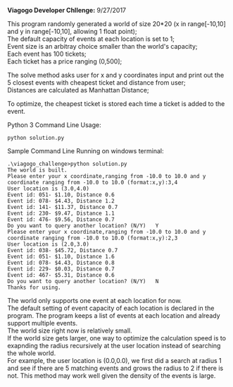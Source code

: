 **Viagogo Developer Chllenge:**
9/27/2017

This program randomly generated a world of size 20*20 (x in range[-10,10] and y in range[-10,10], allowing 1 float point);<br  />
The default capacity of events at each location is set to 1;<br  />
Event size is an arbitray choice smaller than the world's capacity;<br  />
Each event has 100 tickets;<br  />
Each ticket has a price ranging (0,500];<br  />

The solve method asks user for x and y coordinates input and print out the 5 closest events with cheapest ticket and distance from user;<br  />
Distances are calculated as Manhattan Distance;<br  />

To optimize, the cheapest ticket is stored each time a ticket is added to the event.<br  />

Python 3 Command Line Usage:
```
python solution.py
```
Sample Command Line Running on windows terminal:
```
.\viagogo_challenge>python solution.py
The world is built.
Please enter your x coordinate,ranging from -10.0 to 10.0 and y coordinate ranging from -10.0 to 10.0 (format:x,y):3,4
User location is (3.0,4.0)
Event id: 051- $1.10, Distance 0.6
Event id: 078- $4.43, Distance 1.2
Event id: 141- $11.37, Distance 0.7
Event id: 230- $9.47, Distance 1.1
Event id: 476- $9.56, Distance 0.7
Do you want to query another location? (N/Y)   Y
Please enter your x coordinate,ranging from -10.0 to 10.0 and y coordinate ranging from -10.0 to 10.0 (format:x,y):2,3
User location is (2.0,3.0)
Event id: 038- $45.72, Distance 0.7
Event id: 051- $1.10, Distance 1.6
Event id: 078- $4.43, Distance 0.8
Event id: 229- $0.03, Distance 0.7
Event id: 467- $5.31, Distance 0.6
Do you want to query another location? (N/Y)   N
Thanks for using.
```
The world only supports one event at each location for now. <br   />
The default setting of event capacity of each location is declared in the program. The program keeps a list of events at each location and already support multiple events.<br     />
The world size right now is relatively small.<br   />
If the world size gets larger, one way to optimize the calculation speed is to exapnding the radius recursively at the user location instead of searching the whole world.<br   />
For example, the user location is (0.0,0.0), we first did a search at radius 1 and see if there are 5 matching events and grows the radius to 2 if there is not. This method may work well given the density of the events is large.
